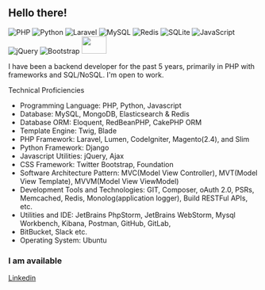 ## Hello there!

![PHP](https://camo.githubusercontent.com/ee18affd95a51daf18462a92fdfc399aa1b4f703d3e8c25ee7e68d4508c66c5e/68747470733a2f2f696d672e736869656c64732e696f2f62616467652f5048502d3737374242343f7374796c653d666c61742d737175617265266c6f676f3d706870266c6f676f436f6c6f723d7768697465)
![Python](https://camo.githubusercontent.com/d2080d24775bd0fd90b63e3bfd6d2e6b14a83bb5a79b051f83105abcaa0f4d1a/68747470733a2f2f696d672e736869656c64732e696f2f62616467652f507974686f6e2d3337373641423f7374796c653d666c61742d737175617265266c6f676f3d707974686f6e266c6f676f436f6c6f723d7768697465)
![Laravel](https://camo.githubusercontent.com/704a93544c982e1026373d15200a9b00b7f958a8b80b2757bea968af01c0fa55/68747470733a2f2f696d672e736869656c64732e696f2f62616467652f4c61726176656c2d4646324432303f7374796c653d666c61742d737175617265266c6f676f3d6c61726176656c266c6f676f436f6c6f723d7768697465)
![MySQL](https://camo.githubusercontent.com/2e477f11f713e4cf77dd776dcc9b13a40e3f7f91502ac3aa9e4d7a675167d61e/68747470733a2f2f696d672e736869656c64732e696f2f62616467652f4d7953514c2d3030354338343f7374796c653d666c61742d737175617265266c6f676f3d6d7973716c266c6f676f436f6c6f723d7768697465)
![Redis](https://camo.githubusercontent.com/97871d00816e18d722e04d09275ff6f9d55586fe6812461af514a50faf71fb9c/68747470733a2f2f696d672e736869656c64732e696f2f62616467652f72656469732d2532334444303033312e7376673f267374796c653d666c61742d737175617265266c6f676f3d7265646973266c6f676f436f6c6f723d7768697465)
![SQLite](https://camo.githubusercontent.com/36eab81eb1ac307a112248df7dbb7d7019c21af5007420fe33c43fb7d81cd6e4/68747470733a2f2f696d672e736869656c64732e696f2f62616467652f53514c6974652d3037343035453f7374796c653d666c61742d737175617265266c6f676f3d73716c697465266c6f676f436f6c6f723d7768697465)
![JavaScript](https://camo.githubusercontent.com/7a0c885378047ca9a7331a2c8161403c10dd384cac88fdec568bf4777ac797a5/68747470733a2f2f696d672e736869656c64732e696f2f62616467652f4a6176615363726970742d4637444631453f7374796c653d666c61742d737175617265266c6f676f3d6a617661736372697074266c6f676f436f6c6f723d626c61636b)
![jQuery](https://camo.githubusercontent.com/818dd6538e5c950ee3848e308dc162cbcb664bf18987052754374b60a8128943/68747470733a2f2f696d672e736869656c64732e696f2f62616467652f6a51756572792d3037363941443f7374796c653d666c61742d737175617265266c6f676f3d6a7175657279266c6f676f436f6c6f723d7768697465)
![Bootstrap](https://camo.githubusercontent.com/896f1d717aba9e79ab96214a806283754fb7aa84818a73424c14058706b21961/68747470733a2f2f696d672e736869656c64732e696f2f62616467652f426f6f7473747261702d3536334437433f7374796c653d666c61742d737175617265266c6f676f3d626f6f747374726170266c6f676f436f6c6f723d7768697465)
<img src="https://1000logos.net/wp-content/uploads/2020/08/MongoDB-Logo.png" width="50" height="35">

I have been a backend developer for the past 5 years, primarily in PHP with frameworks and SQL/NoSQL. I'm open to work.

Technical Proficiencies
- Programming Language: PHP, Python, Javascript
- Database: MySQL, MongoDB, Elasticsearch & Redis
- Database ORM: Eloquent, RedBeanPHP, CakePHP ORM
- Template Engine: Twig, Blade
- PHP Framework: Laravel, Lumen, CodeIgniter, Magento(2.4), and Slim
- Python Framework: Django
- Javascript Utilities: jQuery, Ajax
- CSS Framework: Twitter Bootstrap, Foundation
- Software Architecture Pattern: MVC(Model View Controller), MVT(Model View Template), MVVM(Model View ViewModel)
- Development Tools and Technologies: GIT, Composer, oAuth 2.0, PSRs, Memcached, Redis, Monolog(application logger), Build RESTFul APIs, etc.
- Utilities and IDE: JetBrains PhpStorm, JetBrains WebStorm, Mysql Workbench, Kibana, Postman, GitHub, GitLab,
- BitBucket, Slack etc.
- Operating System: Ubuntu

### I am available
[Linkedin](https://www.linkedin.com/in/sharminshanta/)

